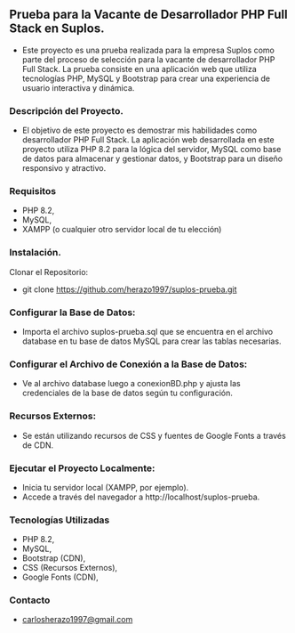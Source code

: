 ## Prueba para la Vacante de Desarrollador PHP Full Stack en Suplos.
* Este proyecto es una prueba realizada para la empresa Suplos como parte del proceso de selección para la vacante de desarrollador PHP Full Stack. La prueba consiste en una aplicación web que utiliza tecnologías PHP, MySQL y Bootstrap para crear una experiencia de usuario interactiva y dinámica.

### Descripción del Proyecto.
* El objetivo de este proyecto es demostrar mis habilidades como desarrollador PHP Full Stack. La aplicación web desarrollada en este proyecto utiliza PHP 8.2 para la lógica del servidor, MySQL como base de datos para almacenar y gestionar datos, y Bootstrap para un diseño responsivo y atractivo.

### Requisitos
* PHP 8.2,
* MySQL,
* XAMPP (o cualquier otro servidor local de tu elección)
### Instalación.
Clonar el Repositorio:
* git clone https://github.com/herazo1997/suplos-prueba.git

### Configurar la Base de Datos:
* Importa el archivo suplos-prueba.sql que se encuentra en el archivo database en tu base de datos MySQL para crear las tablas necesarias.

### Configurar el Archivo de Conexión a la Base de Datos:
* Ve al archivo database luego a conexionBD.php y ajusta las credenciales de la base de datos según tu configuración.

### Recursos Externos:
* Se están utilizando recursos de CSS y fuentes de Google Fonts a través de CDN.

### Ejecutar el Proyecto Localmente:
* Inicia tu servidor local (XAMPP, por ejemplo).
* Accede a través del navegador a http://localhost/suplos-prueba.

### Tecnologías Utilizadas
* PHP 8.2,
* MySQL,
* Bootstrap (CDN),
* CSS (Recursos Externos),
* Google Fonts (CDN),

### Contacto
* carlosherazo1997@gmail.com


